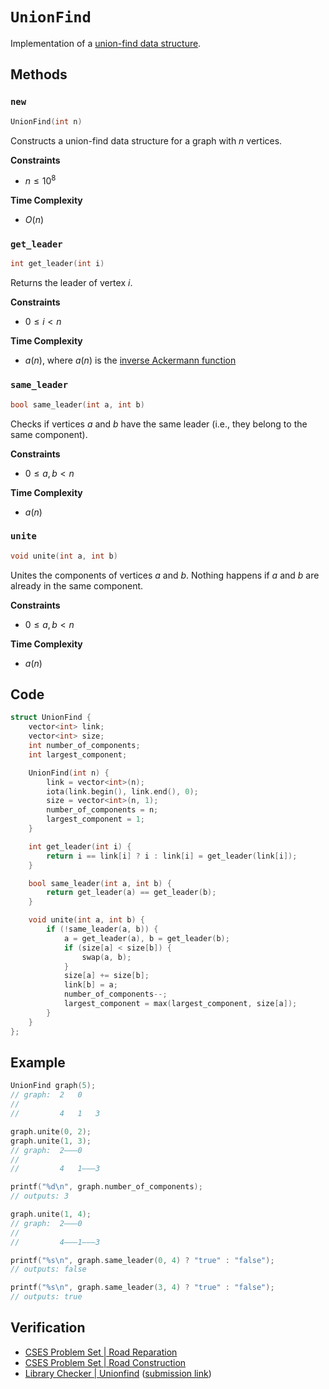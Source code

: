 # `UnionFind`
Implementation of a [union-find data structure](https://en.wikipedia.org/wiki/Disjoint-set_data_structure).

## Methods
### `new`
```cpp
UnionFind(int n)
```

Constructs a union-find data structure for a graph with $n$ vertices.

**Constraints**
- $n \le 10^{8}$

**Time Complexity**
- $O(n)$

### `get_leader`
```cpp
int get_leader(int i)
```

Returns the leader of vertex $i$.

**Constraints**
- $0 \le i < n$

**Time Complexity**
- $a(n)$, where $a(n)$ is the [inverse Ackermann function](https://en.wikipedia.org/wiki/Ackermann_function#Inverse)

### `same_leader`
```cpp
bool same_leader(int a, int b)
```

Checks if vertices $a$ and $b$ have the same leader (i.e., they belong to the same component).

**Constraints**
- $0 \le a, b < n$

**Time Complexity**
- $a(n)$

### `unite`
```cpp
void unite(int a, int b)
```

Unites the components of vertices $a$ and $b$. Nothing happens if $a$ and $b$ are already in the same component.

**Constraints**
- $0 \le a, b < n$

**Time Complexity**
- $a(n)$

## Code
```cpp
struct UnionFind {
	vector<int> link;
	vector<int> size;
	int number_of_components;
	int largest_component;

	UnionFind(int n) {
		link = vector<int>(n);
		iota(link.begin(), link.end(), 0);
		size = vector<int>(n, 1);
		number_of_components = n;
		largest_component = 1;
	}

	int get_leader(int i) {
		return i == link[i] ? i : link[i] = get_leader(link[i]);
	}

	bool same_leader(int a, int b) {
		return get_leader(a) == get_leader(b);
	}

	void unite(int a, int b) {
		if (!same_leader(a, b)) {
			a = get_leader(a), b = get_leader(b);
			if (size[a] < size[b]) {
				swap(a, b);
			}
			size[a] += size[b];
			link[b] = a;
			number_of_components--;
			largest_component = max(largest_component, size[a]);
		}
	}
};
```

## Example
```cpp
UnionFind graph(5);
// graph:  2   0
//
//         4   1   3

graph.unite(0, 2);
graph.unite(1, 3);
// graph:  2———0
//
//         4   1———3

printf("%d\n", graph.number_of_components);
// outputs: 3

graph.unite(1, 4);
// graph:  2———0
//
//         4———1———3

printf("%s\n", graph.same_leader(0, 4) ? "true" : "false");
// outputs: false

printf("%s\n", graph.same_leader(3, 4) ? "true" : "false");
// outputs: true
```

## Verification
- [CSES Problem Set | Road Reparation](https://cses.fi/problemset/task/1675/)
- [CSES Problem Set | Road Construction](https://cses.fi/problemset/task/1676/)
- [Library Checker | Unionfind](https://judge.yosupo.jp/problem/unionfind) ([submission link](https://judge.yosupo.jp/submission/94675))